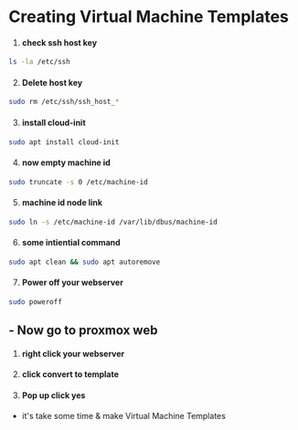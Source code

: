 # Creating Virtual Machine Templates
1. #### check ssh host key
```sh
ls -la /etc/ssh
```
2. #### Delete host key
```sh
sudo rm /etc/ssh/ssh_host_*
``` 
3. #### install cloud-init
```sh
sudo apt install cloud-init
```
4. #### now empty machine id
```sh
sudo truncate -s 0 /etc/machine-id
```
5. #### machine id node link
```sh
sudo ln -s /etc/machine-id /var/lib/dbus/machine-id
```
6. #### some intiential command
```sh
sudo apt clean && sudo apt autoremove
```
7. #### Power off your webserver
```sh
sudo poweroff
```
## - Now go to proxmox web
1. #### right click your webserver
2. #### click convert to template
3. #### Pop up click yes
- it's take some time & make  Virtual Machine Templates


   <!--    t         -->
